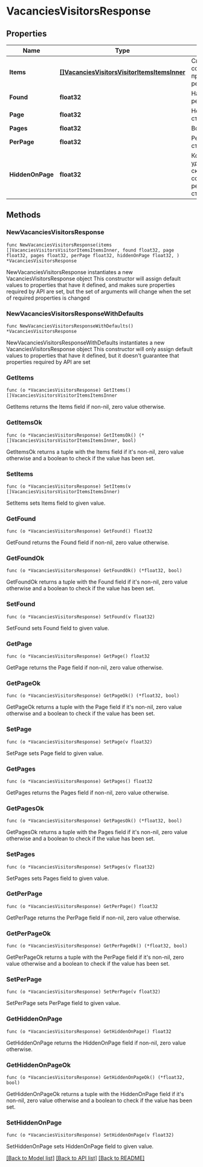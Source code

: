 # VacanciesVisitorsResponse

## Properties

Name | Type | Description | Notes
------------ | ------------- | ------------- | -------------
**Items** | [**[]VacanciesVisitorsVisitorItemsItemsInner**](VacanciesVisitorsVisitorItemsItemsInner.md) | Список сокращенных представлений резюме | 
**Found** | **float32** | Найдено результатов | 
**Page** | **float32** | Номер страницы | 
**Pages** | **float32** | Всего страниц | 
**PerPage** | **float32** | Результатов на странице | 
**HiddenOnPage** | **float32** | Количество удаленных или скрытых соискателями резюме на странице | 

## Methods

### NewVacanciesVisitorsResponse

`func NewVacanciesVisitorsResponse(items []VacanciesVisitorsVisitorItemsItemsInner, found float32, page float32, pages float32, perPage float32, hiddenOnPage float32, ) *VacanciesVisitorsResponse`

NewVacanciesVisitorsResponse instantiates a new VacanciesVisitorsResponse object
This constructor will assign default values to properties that have it defined,
and makes sure properties required by API are set, but the set of arguments
will change when the set of required properties is changed

### NewVacanciesVisitorsResponseWithDefaults

`func NewVacanciesVisitorsResponseWithDefaults() *VacanciesVisitorsResponse`

NewVacanciesVisitorsResponseWithDefaults instantiates a new VacanciesVisitorsResponse object
This constructor will only assign default values to properties that have it defined,
but it doesn't guarantee that properties required by API are set

### GetItems

`func (o *VacanciesVisitorsResponse) GetItems() []VacanciesVisitorsVisitorItemsItemsInner`

GetItems returns the Items field if non-nil, zero value otherwise.

### GetItemsOk

`func (o *VacanciesVisitorsResponse) GetItemsOk() (*[]VacanciesVisitorsVisitorItemsItemsInner, bool)`

GetItemsOk returns a tuple with the Items field if it's non-nil, zero value otherwise
and a boolean to check if the value has been set.

### SetItems

`func (o *VacanciesVisitorsResponse) SetItems(v []VacanciesVisitorsVisitorItemsItemsInner)`

SetItems sets Items field to given value.


### GetFound

`func (o *VacanciesVisitorsResponse) GetFound() float32`

GetFound returns the Found field if non-nil, zero value otherwise.

### GetFoundOk

`func (o *VacanciesVisitorsResponse) GetFoundOk() (*float32, bool)`

GetFoundOk returns a tuple with the Found field if it's non-nil, zero value otherwise
and a boolean to check if the value has been set.

### SetFound

`func (o *VacanciesVisitorsResponse) SetFound(v float32)`

SetFound sets Found field to given value.


### GetPage

`func (o *VacanciesVisitorsResponse) GetPage() float32`

GetPage returns the Page field if non-nil, zero value otherwise.

### GetPageOk

`func (o *VacanciesVisitorsResponse) GetPageOk() (*float32, bool)`

GetPageOk returns a tuple with the Page field if it's non-nil, zero value otherwise
and a boolean to check if the value has been set.

### SetPage

`func (o *VacanciesVisitorsResponse) SetPage(v float32)`

SetPage sets Page field to given value.


### GetPages

`func (o *VacanciesVisitorsResponse) GetPages() float32`

GetPages returns the Pages field if non-nil, zero value otherwise.

### GetPagesOk

`func (o *VacanciesVisitorsResponse) GetPagesOk() (*float32, bool)`

GetPagesOk returns a tuple with the Pages field if it's non-nil, zero value otherwise
and a boolean to check if the value has been set.

### SetPages

`func (o *VacanciesVisitorsResponse) SetPages(v float32)`

SetPages sets Pages field to given value.


### GetPerPage

`func (o *VacanciesVisitorsResponse) GetPerPage() float32`

GetPerPage returns the PerPage field if non-nil, zero value otherwise.

### GetPerPageOk

`func (o *VacanciesVisitorsResponse) GetPerPageOk() (*float32, bool)`

GetPerPageOk returns a tuple with the PerPage field if it's non-nil, zero value otherwise
and a boolean to check if the value has been set.

### SetPerPage

`func (o *VacanciesVisitorsResponse) SetPerPage(v float32)`

SetPerPage sets PerPage field to given value.


### GetHiddenOnPage

`func (o *VacanciesVisitorsResponse) GetHiddenOnPage() float32`

GetHiddenOnPage returns the HiddenOnPage field if non-nil, zero value otherwise.

### GetHiddenOnPageOk

`func (o *VacanciesVisitorsResponse) GetHiddenOnPageOk() (*float32, bool)`

GetHiddenOnPageOk returns a tuple with the HiddenOnPage field if it's non-nil, zero value otherwise
and a boolean to check if the value has been set.

### SetHiddenOnPage

`func (o *VacanciesVisitorsResponse) SetHiddenOnPage(v float32)`

SetHiddenOnPage sets HiddenOnPage field to given value.



[[Back to Model list]](../README.md#documentation-for-models) [[Back to API list]](../README.md#documentation-for-api-endpoints) [[Back to README]](../README.md)


